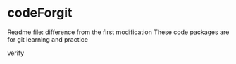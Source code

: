 # codeForgit
Readme file:
difference from the first modification
These code packages are for git learning and practice



verify
